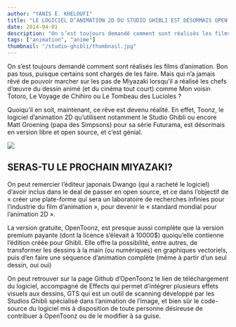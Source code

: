 ```yaml
---
author: "YANIS E. KHELOUFI"
title: "LE LOGICIEL D’ANIMATION 2D DU STUDIO GHIBLI EST DÉSORMAIS OPEN SOURCE"
date: 2014-04-01
description: "On s’est toujours demandé comment sont réalisés les films d’animation. Bon pas tous, puisque certains sont chargés de les faire."
tags: ["animation", "anime"]
thumbnail: "/studio-ghibli/thumbnail.jpg"
---
```


On s’est toujours demandé comment sont réalisés les films d’animation. Bon pas tous, puisque certains sont chargés de les faire. Mais qui n’a jamais rêvé de pouvoir marcher sur les pas de Miyazaki lorsqu’il a réalisé les chefs d’œuvre du dessin animé (et du cinéma tout court) comme Mon voisin Totoro, Le Voyage de Chihiro ou Le Tombeau des Lucioles ?

Quoiqu’il en soit, maintenant, ce rêve est devenu réalité. En effet, Toonz, le logiciel d’animation 2D qu’utilisent notamment le Studio Ghibli ou encore Matt Groening (papa des Simpsons) pour sa série Futurama, est désormais en version libre et open source, et c’est génial.

![](/studio-ghibli/studio_ghibli_spirited_away.jpg)

## SERAS-TU LE PROCHAIN MIYAZAKI?

On peut remercier l’éditeur japonais Dwango (qui a racheté le logiciel) d’avoir inclus dans le deal de passer en open source, et ce dans l’objectif de « créer une plate-forme qui sera un laboratoire de recherches infinies pour l’industrie du film d’animation », pour devenir le « standard mondial pour l’animation 2D ».

La version gratuite, OpenToonz, est presque aussi complète que la version premium payante (dont la licence s’élevait à 10000$) quoiqu’elle contienne l’édition créée pour Ghibli. Elle offre la possibilité, entre autres, de transformer les dessins à la main (ou numériques) en graphiques vectoriels, puis d’en faire une séquence d’animation complète (même à partir d’un seul dessin, oui oui)

On peut retrouver sur la page Github d’OpenToonz le lien de téléchargement du logiciel, accompagné de Effects qui permet d’intégrer plusieurs effets visuels aux dessins, GTS qui est un outil de scanning développé par les Studios Ghibli spécialisé dans l’animation de l’image, et bien sûr le code-source du logiciel mis à disposition de toute personne désireuse de contribuer à OpenToonz ou de le modifier à sa guise.
